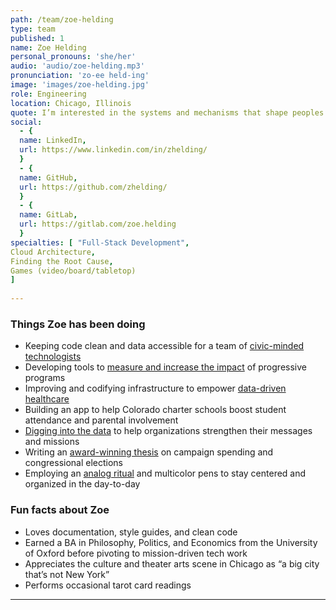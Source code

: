 ```yaml
---
path: /team/zoe-helding
type: team
published: 1
name: Zoe Helding
personal_pronouns: 'she/her'
audio: 'audio/zoe-helding.mp3'
pronunciation: 'zo-ee held-ing'
image: 'images/zoe-helding.jpg'
role: Engineering
location: Chicago, Illinois
quote: I’m interested in the systems and mechanisms that shape peoples’ lives and livelihoods -- finding out where they are broken, and how we can fix them.
social: 
  - {
  name: LinkedIn,
  url: https://www.linkedin.com/in/zhelding/
  }
  - {
  name: GitHub,
  url: https://github.com/zhelding/
  }
  - {
  name: GitLab,
  url: https://gitlab.com/zoe.helding
  }
specialties: [ "Full-Stack Development",
Cloud Architecture,
Finding the Root Cause,
Games (video/board/tabletop)
]
  
---
```


### Things Zoe has been doing
* Keeping code clean and data accessible for a team of [civic-minded technologists](https://civicactions.com/)
* Developing tools to [measure and increase the impact](https://analystinstitute.org/) of progressive programs
* Improving and codifying infrastructure to empower [data-driven healthcare](https://www.graymatteranalytics.com/about-us/)
* Building an app to help Colorado charter schools boost student attendance and parental involvement
* [Digging into the data](https://270strategies.com/our-work/) to help organizations strengthen their messages and missions
* Writing an [award-winning thesis](https://www.academia.edu/26929124/Repeat_Challengers_Revisited_Estimating_the_Effect_of_Campaign_Spending_on_U.S._House_Election_Results) on campaign spending and congressional elections
* Employing an [analog ritual](https://bulletjournal.com/) and multicolor pens to stay centered and organized in the day-to-day

### Fun facts about Zoe
* Loves documentation, style guides, and clean code
* Earned a BA in Philosophy, Politics, and Economics from the University of Oxford before pivoting to mission-driven tech work
* Appreciates the culture and theater arts scene in Chicago as “a big city that’s not New York”
* Performs occasional tarot card readings

-----------------------------------
